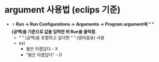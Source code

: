 # argument 사용법 (eclips 기준)

- ⭐ **Run → Run Configurations → Arguments → Program argument에 “ “ (공백)을 기준으로 값을 입력한 뒤 Run을 클릭함.**
    - “ “ (공백)을 포함하고 싶다면 “ “ (쌍따옴표) 사용
    - ex)
        - 봄은 아름답다 - X
        - “봄은 아름답다” - O
